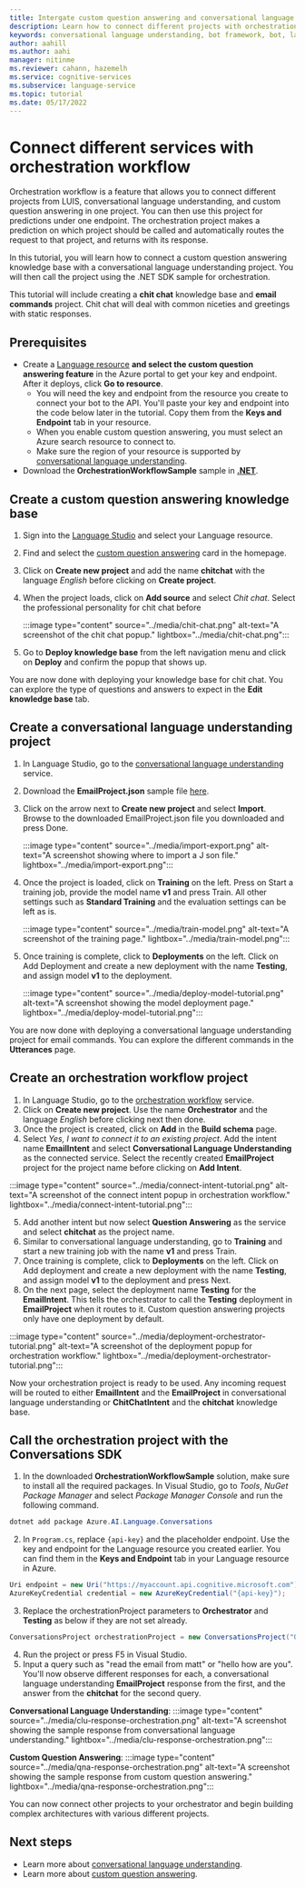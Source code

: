 ```yaml
---
title: Intergate custom question answering and conversational language understanding into orchestration workflows
description: Learn how to connect different projects with orchestration workflow. 
keywords: conversational language understanding, bot framework, bot, language understanding, nlu
author: aahill
ms.author: aahi
manager: nitinme
ms.reviewer: cahann, hazemelh
ms.service: cognitive-services
ms.subservice: language-service
ms.topic: tutorial
ms.date: 05/17/2022
---
```


# Connect different services with orchestration workflow

Orchestration workflow is a feature that allows you to connect different projects from LUIS, conversational language understanding, and custom question answering in one project. You can then use this project for predictions under one endpoint. The orchestration project makes a prediction on which project should be called and automatically routes the request to that project, and returns with its response. 

In this tutorial, you will learn how to connect a custom question answering knowledge base with a conversational language understanding project. You will then call the project using the .NET SDK sample for orchestration.

This tutorial will include creating a **chit chat** knowledge base and **email commands** project. Chit chat will deal with common niceties and greetings with static responses.


## Prerequisites

- Create a [Language resource](https://portal.azure.com/#create/Microsoft.CognitiveServicesTextAnalytics) **and select the custom question answering feature** in the Azure portal to get your key and endpoint. After it deploys, click **Go to resource**.
  - You will need the key and endpoint from the resource you create to connect your bot to the API. You'll paste your key and endpoint into the code below later in the tutorial. Copy them from the **Keys and Endpoint** tab in your resource.
  - When you enable custom question answering, you must select an Azure search resource to connect to.
  - Make sure the region of your resource is supported by [conversational language understanding](../../conversational-language-understanding/service-limits.md#regional-availability).
- Download the **OrchestrationWorkflowSample** sample in [**.NET**](https://aka.ms/orchestration-sample).

## Create a custom question answering knowledge base

1. Sign into the [Language Studio](https://language.cognitive.azure.com/) and select your Language resource. 
2. Find and select the [custom question answering](https://language.cognitive.azure.com/questionAnswering/projects/) card in the homepage.
3. Click on **Create new project** and add the name **chitchat** with the language _English_ before clicking on **Create project**.
4. When the project loads, click on **Add source** and select _Chit chat_. Select the professional personality for chit chat before
    
    :::image type="content" source="../media/chit-chat.png" alt-text="A screenshot of the chit chat popup." lightbox="../media/chit-chat.png":::
    
5. Go to **Deploy knowledge base** from the left navigation menu and click on **Deploy** and confirm the popup that shows up.

You are now done with deploying your knowledge base for chit chat. You can explore the type of questions and answers to expect in the **Edit knowledge base** tab.

## Create a conversational language understanding project

1. In Language Studio, go to the [conversational language understanding](https://language.cognitive.azure.com/clu/projects) service. 
2. Download the **EmailProject.json** sample file [here](https://aka.ms/clu-sample-json).
3. Click on the arrow next to **Create new project** and select **Import**. Browse to the downloaded EmailProject.json file you downloaded and press Done. 
    
    :::image type="content" source="../media/import-export.png" alt-text="A screenshot showing where to import a J son file." lightbox="../media/import-export.png":::
    
4. Once the project is loaded, click on **Training** on the left. Press on Start a training job, provide the model name **v1** and press Train. All other settings such as **Standard Training** and the evaluation settings can be left as is.
    
    :::image type="content" source="../media/train-model.png" alt-text="A screenshot of the training page." lightbox="../media/train-model.png":::
    
5. Once training is complete, click to **Deployments** on the left. Click on Add Deployment and create a new deployment with the name **Testing**, and assign model **v1** to the deployment.
    
    :::image type="content" source="../media/deploy-model-tutorial.png" alt-text="A screenshot showing the model deployment page." lightbox="../media/deploy-model-tutorial.png":::
    
You are now done with deploying a conversational language understanding project for email commands. You can explore the different commands in the **Utterances** page.

## Create an orchestration workflow project 

1. In Language Studio, go to the [orchestration workflow](https://language.cognitive.azure.com/orchestration/projects) service.
2. Click on **Create new project**. Use the name **Orchestrator** and the language _English_ before clicking next then done.
3. Once the project is created, click on **Add** in the **Build schema** page. 
4. Select _Yes, I want to connect it to an existing project_. Add the intent name **EmailIntent** and select **Conversational Language Understanding** as the connected service. Select the recently created **EmailProject** project for the project name before clicking on **Add Intent**. 

:::image type="content" source="../media/connect-intent-tutorial.png" alt-text="A screenshot of the connect intent popup in orchestration workflow." lightbox="../media/connect-intent-tutorial.png":::

5. Add another intent but now select **Question Answering** as the service and select **chitchat** as the project name. 
6. Similar to conversational language understanding, go to **Training** and start a new training job with the name **v1** and press Train.
7. Once training is complete, click to **Deployments** on the left. Click on Add deployment and create a new deployment with the name **Testing**, and assign model **v1** to the deployment and press Next.
8. On the next page, select the deployment name **Testing** for the **EmailIntent**. This tells the orchestrator to call the **Testing** deployment in **EmailProject** when it routes to it. Custom question answering projects only have one deployment by default. 

:::image type="content" source="../media/deployment-orchestrator-tutorial.png" alt-text="A screenshot of the deployment popup for orchestration workflow." lightbox="../media/deployment-orchestrator-tutorial.png":::

Now your orchestration project is ready to be used. Any incoming request will be routed to either **EmailIntent** and the **EmailProject** in conversational language understanding or **ChitChatIntent** and the **chitchat** knowledge base.

## Call the orchestration project with the Conversations SDK

1. In the downloaded **OrchestrationWorkflowSample** solution, make sure to install all the required packages. In Visual Studio, go to _Tools_, _NuGet Package Manager_ and select _Package Manager Console_ and run the following command.

```powershell
dotnet add package Azure.AI.Language.Conversations
```

2. In `Program.cs`, replace `{api-key}` and the placeholder endpoint. Use the key and endpoint for the Language resource you created earlier. You can find them in the **Keys and Endpoint** tab in your Language resource in Azure.

```csharp
Uri endpoint = new Uri("https://myaccount.api.cognitive.microsoft.com");
AzureKeyCredential credential = new AzureKeyCredential("{api-key}");
```

3. Replace the orchestrationProject parameters to **Orchestrator** and **Testing** as below if they are not set already.

```csharp
ConversationsProject orchestrationProject = new ConversationsProject("Orchestrator", "Testing");
```

4. Run the project or press F5 in Visual Studio. 
5. Input a query such as "read the email from matt" or "hello how are you". You'll now observe different responses for each, a conversational language understanding **EmailProject** response from the first, and the answer from the **chitchat** for the second query.

**Conversational Language Understanding**:
:::image type="content" source="../media/clu-response-orchestration.png" alt-text="A screenshot showing the sample response from conversational language understanding." lightbox="../media/clu-response-orchestration.png":::

**Custom Question Answering**:
:::image type="content" source="../media/qna-response-orchestration.png" alt-text="A screenshot showing the sample response from custom question answering." lightbox="../media/qna-response-orchestration.png":::

You can now connect other projects to your orchestrator and begin building complex architectures with various different projects.

## Next steps

- Learn more about [conversational language understanding](./../../conversational-language-understanding/overview.md).
- Learn more about [custom question answering](./../../question-answering/overview.md).


